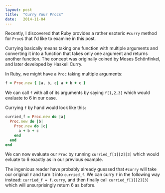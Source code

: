 ```yaml
---
layout: post
title:  "Curry Your Procs"
date:   2014-11-04
---
```


Recently, I discovered that Ruby provides a rather esoteric `#curry` method for
`Proc`s that I'd like to examine in this post.

Currying basically means taking one function with multiple arguments and
converting it into a function that takes only one argument and returns another
function. The concept was originally coined by Moses Schönfinkel, and later
developed by Haskell Curry.

In Ruby, we might have a `Proc` taking multiple arguments:

```ruby
f = Proc.new { |a, b, c| a + b + c }
```

We can call `f` with all of its arguments by saying `f[1,2,3]` which would
evaluate to 6 in our case.

Currying `f` by hand would look like this:

```ruby
curried_f = Proc.new do |a|
  Proc.new do |b|
    Proc.new do |c|
      a + b + c
    end
  end
end
```

We can now evaluate our `Proc` by running `curried_f[1][2][3]` which would
evluate to 6 exactly as in our previous example.

The ingenious reader have probably already guessed that `#curry` will take our
original `f` and turn it into `curried_f`. We can curry `f` in the following way
instead: `curried_f = f.curry`, and then finally call `curried_f[1][2][3]` which
will unsurprisingly return 6 as before.
